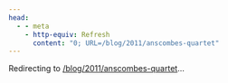 ```yaml
---
head:
  - - meta
    - http-equiv: Refresh
      content: "0; URL=/blog/2011/anscombes-quartet"
---
```


Redirecting to <a href="/blog/2011/anscombes-quartet">/blog/2011/anscombes-quartet</a>…